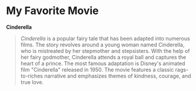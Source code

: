 # My Favorite Movie
**Cinderella**

> *Cinderella* is a popular fairy tale that has been adapted into numerous films. 
> The story revolves around a young woman named Cinderella, who is mistreated by her stepmother and stepsisters.
> With the help of her fairy godmother, Cinderella attends a royal ball and captures the heart of a prince. 
> The most famous adaptation is Disney's animated film "Cinderella" released in 1950.
> The movie features a classic rags-to-riches narrative and emphasizes themes of kindness, courage, and true love.
